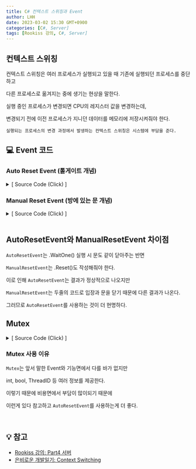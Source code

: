 ```yaml
---
title: C# 컨텍스트 스위칭과 Event
author: LHH
date: 2023-03-02 15:30 GMT+0900
categories: [C#, Server]
tags: [Rookiss 강의, C#, Server]
---
```


## 컨텍스트 스위칭
컨텍스트 스위칭은 여러 프로세스가 실행되고 있을 때 기존에 실행되던 프로세스를 중단하고

다른 프로세스로 옮겨지는 중에 생기는 현상을 말한다.

실행 중인 프로세스가 변경되면 CPU의 레지스터 값을 변경하는데,

변경되기 전에 이전 프로세스가 지니던 데이터를 메모리에 저장시켜줘야 한다.

`실행되는 프로세스의 변경 과정에서 발생하는 컨텍스트 스위칭은 시스템에 부담을 준다.`

## 💻 Event 코드
### Auto Reset Event (톨게이트 개념)
<details>
<summary> [ Source Code (Click) ] </summary>
<div markdown="1">

```cs
class Lock
{
    // bool <- 커널
    AutoResetEvent _available = new AutoResetEvent(true);    // 애를 쓰는게 더 현명함!

    public void Acquire()
    {
        // 톨게이트를 통과하면 문이 자동으로 닫히는 개념
        _available.WaitOne();   // 입장 시도 ( _available.Reset(); 포함됨.)
    }

    public void Release()
    {
        _available.Set();       // 문을 열어준다.
    }
}
```

</div>
</details>

### Manual Reset Event (방에 있는 문 개념)
<details>
<summary> [ Source Code (Click) ] </summary>
<div markdown="1">

```cs
class Lock
{
    ManualResetEvent _available = new ManualResetEvent(true);

    public void Acquire()
    {
        // 방문에 들어가면 수동으로 닫는 개념
        _available.WaitOne();   // 입장 시도
        _available.Reset();     // 문을 닫는다.
    }

    public void Release()
    {
        _available.Set();       // 문을 열어준다.
    }
}
```

</div>
</details>

<br>

## AutoResetEvent와 ManualResetEvent 차이점
`AutoResetEvent`는 .WaitOne() 실행 시 문도 같이 닫아주는 반면

`ManualResetEvent`는 .Reset()도 작성해줘야 한다.

이로 인해 `AutoResetEvent`는 결과가 정상적으로 나오지만

`ManualResetEvent`는 두줄의 코드로 입장과 문을 닫기 때문에 다른 결과가 나온다.

그러므로 `AutoResetEvent`를 사용하는 것이 더 현명하다.

## Mutex
<details>
<summary> [ Source Code (Click) ] </summary>
<div markdown="1">

```cs
static int _num = 0;
static Mutex _lock = new Mutex();

static void Thread_1()
{
    for(int i=0; i<1000000; i++)
    {
        _lock.WaitOne();
        _num++;
        _lock.ReleaseMutex();
    }
}

static void Thread_2()
{
    for(int i=0; i<1000000; i++)
    {
        _lock.WaitOne();
        _num--;
        _lock.ReleaseMutex();
    }
}
```

</div>
</details>

### Mutex 사용 이유
`Mutex`는 앞서 말한 Event와 기능면에서 다를 바가 없지만

int, bool, ThreadID 등 여러 정보를 제공한다.

이렇기 때문에 비용면에서 부담이 많이되기 때문에

이런게 있다 참고하고 `AutoResetEvent`를 사용하는게 더 좋다.

<br>

## 💡 참고
- [Rookiss 강의: Part4 서버](https://www.inflearn.com/course/%EC%9C%A0%EB%8B%88%ED%8B%B0-mmorpg-%EA%B0%9C%EB%B0%9C-part4)
- [은비로운 개발일기: Context Switching](https://agh2o.tistory.com/12)